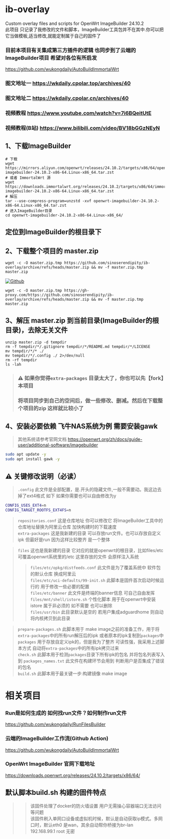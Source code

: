 # ib-overlay
Custom overlay files and scripts for OpenWrt ImageBuilder 24.10.2
<br>
此项目 只记录了我修改的文件和脚本，ImageBuilder工具包并不在其中.你可以把它当做模板,适当修改,就能定制属于自己的固件了<br>
### 目前本项目有关集成第三方插件的逻辑 也同步到了云端的ImageBuilder项目 希望对各位有所启发
https://github.com/wukongdaily/AutoBuildImmortalWrt
### 图文地址一 https://wkdaily.cpolar.top/archives/40
### 图文地址二 https://wkdaily.cpolar.cn/archives/40
### 视频教程 https://www.youtube.com/watch?v=7i6BQeitUtE
### 视频教程(B站) https://www.bilibili.com/video/BV18bGGzNEyN
## 1、下载ImageBuilder
```
# 下载
wget https://mirrors.aliyun.com/openwrt/releases/24.10.2/targets/x86/64/openwrt-imagebuilder-24.10.2-x86-64.Linux-x86_64.tar.zst
# 或者 ImmortalWrt 源
wget https://downloads.immortalwrt.org/releases/24.10.2/targets/x86/64/immortalwrt-imagebuilder-24.10.2-x86-64.Linux-x86_64.tar.zst
# 解压
tar --use-compress-program=unzstd -xvf openwrt-imagebuilder-24.10.2-x86-64.Linux-x86_64.tar.zst
# 进入ImageBuilder目录
cd openwrt-imagebuilder-24.10.2-x86-64.Linux-x86_64/
```

## 定位到ImageBuilder的根目录下

## 2、下载整个项目的 master.zip

```
wget -c -O master.zip.tmp https://github.com/sinoserendipity/ib-overlay/archive/refs/heads/master.zip && mv -f master.zip.tmp master.zip

```
[![Github](https://img.shields.io/badge/如果下载不动,可套用加速前缀,点这里前往-d6acef?logo=github&logoColor=fff&labelColor=000&style=for-the-badge)](https://wkdaily.cpolar.top/archives/1) 
``` 
wget -c -O master.zip.tmp https://gh-proxy.com/https://github.com/sinoserendipity/ib-overlay/archive/refs/heads/master.zip && mv -f master.zip.tmp master.zip

```
## 3、解压 master.zip 到当前目录(ImageBuilder的根目录)，去除无关文件
```
unzip master.zip -d tempdir
rm -f tempdir/*/.gitignore tempdir/*/README.md tempdir/*/LICENSE
mv tempdir/*/* ./
mv tempdir/*/.config ./ 2>/dev/null
rm -rf tempdir
ls -lah
```
> ### ⚠️ 如果你觉得`extra-packages` 目录太大了，你也可以先【fork】本项目
> ### 将项目同步到自己的空间后，做一些修改、删减。然后在下载整个项目的zip 这样就比较小了

## 4、安装必要依赖 飞牛NAS系统为例 需要安装gawk
> 其他系统请参考官网文档 https://openwrt.org/zh/docs/guide-user/additional-software/imagebuilder
```bash
sudo apt update -y
sudo apt install gawk -y
```
## ⚠️ 关键修改说明（必读）
> `.config` 此文件是全部配置，是.开头的隐藏文件,一般不需要动。我这边去掉了ext4格式 如下 如果你需要也可以自由修改为y<br>
```bash
CONFIG_USES_EXT4=n
CONFIG_TARGET_ROOTFS_EXT4FS=n
```
> `repositories.conf`  这是仓库地址 你可以修改它 将ImageBuilder工具中的仓库地址替换为阿里云仓库 加快构建时的下载速度<br>
> `extra-packages` 这是我新建的目录 可以存放run文件。也可以存放自定义ipk 但最好是run 因为这样比较整齐 是一个整体<br>

> `files` 这也是我新建的目录 它对应的就是openwrt的根目录，比如files/etc  可覆盖openwrt系统里的/etc 这里存放的文件 会原样注入系统<br>
>> `files/etc/opkg/distfeeds.conf` 此文件是为了覆盖系统中 软件包的默认仓库 换成阿里云<br>
>> `files/etc/uci-defaults/99-init.sh` 此脚本是固件首次启动时候运行的 用于修改一些必要的配置<br>
>> `files/etc/banner` 此文件是终端的banner信息 可自己自由发挥<br>
>> `files/mnt/shell/istore.sh` 个性化脚本 用于在openwrt中安装istore 属于非必须的 如不需要 也可以删除<br>
>> `files/usr/bin` 此目录默认是空的 若用户集成adguardhome 则自动将内核拷贝到此目录<br>

> `prepare-packages.sh` 此脚本用于 make image之前的准备工作，用于将`extra-packages`中的所有run解压后的ipk 或者原本的ipk复制到`packages`中<br>
> `packages` 用于存放自定义ipk的，但是我为了整齐 可读性强，我采用上述脚本方式 自动将`extra-packages`中的所有ipk拷贝过来<br>
> `check.sh` 此脚本用于检测`packages`目录下所有ipk的包名 并将包名列表写入到 `packages_names.txt` 此文件在构建环节会用到 判断用户是否集成了错误的包名<br>
> `build.sh` 此脚本用于最关键一步:构建镜像 make image<br>

# 相关项目
### Run是如何生成的 如何找run文件？如何制作run文件
https://github.com/wukongdaily/RunFilesBuilder

### 云端的ImageBuilder工作流(Github Action)
https://github.com/wukongdaily/AutoBuildImmortalWrt

### OpenWrt ImageBuilder 官网下载地址
https://downloads.openwrt.org/releases/24.10.2/targets/x86/64/


## 默认脚本build.sh 构建的固件特点
>> 该固件处理了docker的防火墙设置 用户无需操心容器端口无法访问等问题<br>
>> 该固件刷入单网口设备或虚拟机时候，默认是自动获取ip模式。多网口时，默认eth0 是wan，其余自动帮你桥接为br-lan<br>
>> 192.168.99.1 root 无密<br>



